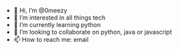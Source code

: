 - 👋 Hi, I’m @0meezy
- 👀 I’m interested in all things tech
- 🌱 I’m currently learning python
- 💞️ I’m looking to collaborate on python, java or javascript
- 📫 How to reach me: email
